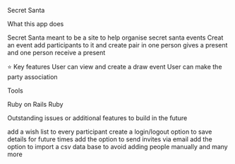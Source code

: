 Secret Santa


What this app does

Secret Santa meant to be a site to help organise secret santa events
Creat an event add participants to it and create pair in one person gives a present and one person receive a present

⭐ Key features
User can view and create a draw event
User can make the party association

Tools

Ruby on Rails
Ruby




Outstanding issues or additional features to build in the future

add a wish list to every participant 
create a login/logout option to save details for future  times 
add the option to send invites via email 
add the option to import a csv data base to avoid adding people manually 
and many more 
